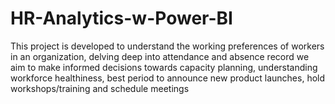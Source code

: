 # HR-Analytics-w-Power-BI
This project is developed to understand the working preferences of workers in an organization, delving deep into attendance and absence record we aim to make informed decisions towards capacity planning, understanding workforce healthiness, best period to announce new product launches, hold workshops/training and schedule meetings
